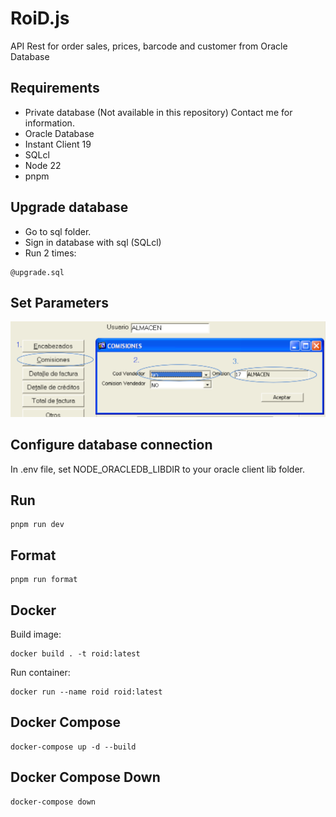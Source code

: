 # RoiD.js
API Rest for order sales, prices, barcode and customer from Oracle Database 

## Requirements
- Private database (Not available in this repository) Contact me for information.
- Oracle Database
- Instant Client 19
- SQLcl
- Node 22
- pnpm
## Upgrade database
- Go to sql folder.
- Sign in database with sql (SQLcl)
- Run 2 times:
```
@upgrade.sql
```
## Set Parameters
![Compile](doc/images/Set_Seller_Parameter.png)
## Configure database connection
In .env file, set NODE_ORACLEDB_LIBDIR to your oracle client lib folder.
## Run
```
pnpm run dev
```
## Format
```
pnpm run format
```
## Docker
Build image:
```
docker build . -t roid:latest
```
Run container:
```
docker run --name roid roid:latest
```
## Docker Compose
```
docker-compose up -d --build
```
## Docker Compose Down
```
docker-compose down
```

